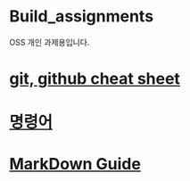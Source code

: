 # Build_assignments
OSS 개인 과제용입니다.
# [git, github cheat sheet](https://github.com/Apples1243/Build_assignments/tree/main/cheat_sheet)
# [명령어](https://github.com/Apples1243/Build_assignments/tree/main/%EB%AA%85%EB%A0%B9%EC%96%B4)
# [MarkDown Guide](https://github.com/Apples1243/Build_assignments/blob/main/MarkDownGuide.md)
